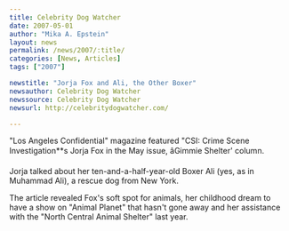 ```yaml
---
title: Celebrity Dog Watcher 
date: 2007-05-01
author: "Mika A. Epstein"
layout: news
permalink: /news/2007/:title/
categories: [News, Articles]
tags: ["2007"]

newstitle: "Jorja Fox and Ali, the Other Boxer"
newsauthor: Celebrity Dog Watcher
newssource: Celebrity Dog Watcher
newsurl: http://celebritydogwatcher.com/

---
```


"Los Angeles Confidential" magazine featured "CSI: Crime Scene Investigation**s Jorja Fox in the May issue, âGimmie Shelter' column.

Jorja talked about her ten-and-a-half-year-old Boxer Ali (yes, as in Muhammad Ali), a rescue dog from New York.

The article revealed Fox's soft spot for animals, her childhood dream to have a show on "Animal Planet" that hasn't gone away and her assistance with the "North Central Animal Shelter" last year.
